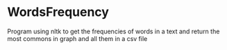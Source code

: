 # WordsFrequency
Program using nltk to get the frequencies of words in a text and return the most commons in graph and all them in a csv file
